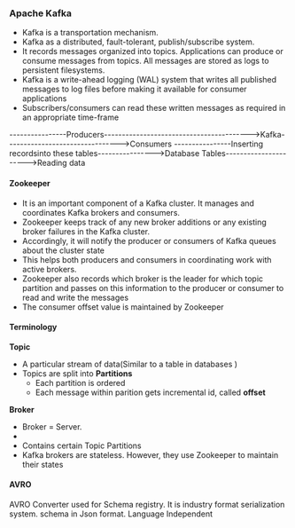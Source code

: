 ### Apache Kafka
- Kafka is a transportation mechanism.
- Kafka as a distributed, fault-tolerant, publish/subscribe system. 
- It records messages organized into topics. Applications can produce or consume messages from topics. All messages are stored as logs to persistent filesystems.
- Kafka is a write-ahead logging (WAL) system that writes all published messages to log files before making it available for consumer applications
- Subscribers/consumers can read these written messages as required in an appropriate time-frame

----------------Producers----------------------------------------->Kafka-------------------------------->Consumers
----------------Inserting recordsinto these tables---------------->Database Tables---------------------->Reading data

#### Zookeeper 
- It is an important component of a Kafka cluster. It manages and coordinates Kafka brokers and consumers.
- Zookeeper keeps track of any new broker additions or any existing broker failures in the Kafka cluster.
- Accordingly, it will notify the producer or consumers of Kafka queues about the cluster state
- This helps both producers and consumers in coordinating work with active brokers.
- Zookeeper also records which broker is the leader for which topic partition and passes on this information to the producer or consumer to read and write the messages
- The consumer offset value is maintained by Zookeeper

#### Terminology
**Topic**
- A particular stream of data(Similar to a table in databases )
- Topics are split into **Partitions**
	-	Each partition is ordered
	-	Each message within parition gets incremental id, called **offset** 

**Broker** 
- Broker = Server.
- 
- Contains certain Topic Partitions
- Kafka brokers are stateless. However, they use Zookeeper to maintain their states


#### AVRO
AVRO Converter used for Schema registry. It is industry format serialization system. schema in Json format. Language Independent
